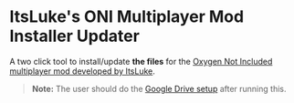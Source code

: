 # ItsLuke's ONI Multiplayer Mod Installer Updater
A two click tool to install/update **the files** for the [Oxygen Not Included multiplayer mod developed by ItsLuke](https://github.com/Lyraedan/Oxygen_Not_Included_Multiplayer).
> **Note:** The user should do the [Google Drive setup](https://github.com/Lyraedan/Oxygen_Not_Included_Multiplayer/wiki/Google-Drive-Setup-Guide) after running this.
